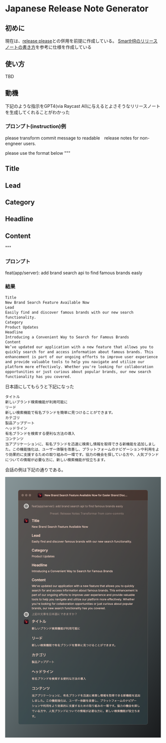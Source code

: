 # Japanese Release Note Generator

## 初めに
現在は、[release please](https://github.com/googleapis/release-please)との併用を前提に作成している。
[SmartHRのリリースノートの書き方](https://smarthr.design/products/contents/help-center/releasenotes/)を参考に仕様を作成している

## 使い方
TBD

## 動機
下記のような指示をGPT4(via Raycast AI)に与えるとよさそうなリリースノートを生成してくれることがわかった
### プロンプト(instruction)例
please transform commit message to readable　release notes for non-engneer users.

please use the format below
"""
## Title
## Lead
## Category
## Headline
## Content
"""

### プロンプト
feat(app/server): add brand search api to find famous brands easly

### 結果
```
Title
New Brand Search Feature Available Now
Lead
Easily find and discover famous brands with our new search functionality.
Category
Product Updates
Headline
Introducing a Convenient Way to Search for Famous Brands
Content
We’ve updated our application with a new feature that allows you to quickly search for and access information about famous brands. This enhancement is part of our ongoing efforts to improve user experience and provide valuable tools to help you navigate and utilize our platform more effectively. Whether you're looking for collaboration opportunities or just curious about popular brands, our new search functionality has you covered.
```
日本語にしてもらうと下記になった
```
タイトル
新しいブランド検索機能が利用可能に
リード
新しい検索機能で有名ブランドを簡単に見つけることができます。
カテゴリ
製品アップデート
ヘッドライン
有名ブランドを検索する便利な方法の導入
コンテンツ
当アプリケーションに、有名ブランドを迅速に検索し情報を取得できる新機能を追加しました。この機能強化は、ユーザー体験を改善し、プラットフォームのナビゲーションや利用をより効果的に支援するための取り組みの一環です。協力の機会を探している方や、人気ブランドについての情報が必要な方に、新しい検索機能が役立ちます。
```

会話の例は下記の通りである。

![chat](chat.png)